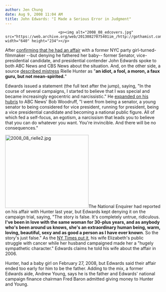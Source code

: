 ```yaml
---
author: Jen Chung
date: Aug 9, 2008 11:04 AM
title: John Edwards: "I Made a Serious Error in Judgment"
---
```



                            
                            
                            
                            <p><img alt="2008_08_edcovers.jpg" src="https://web.archive.org/web/20130827075401im_/http://gothamist.com/attachments/jen/2008_08_edcovers.jpg" width="640" height="234"></p>

<p>After <a href="https://web.archive.org/web/20130827075401/http://gothamist.com/2008/08/08/john_edwards_admits_affair_denies_l.php">confirming that he had an affair</a> with a former NYC party girl-turned-filmmaker --but denying he fathered her baby-- former Senator, vice-presidential candidate, and presidential contender John Edwards spoke to both ABC News and CBS News about the situation.  And, on the other side, a source <a href="https://web.archive.org/web/20130827075401/http://www.nypost.com/seven/08092008/news/regionalnews/life_of_party_in_ny_before_she_went_bedw_123676.htm">described mistress</a> Rielle Hunter  as &quot;<strong>an idiot, a fool, a moron, a faux guru, but not mean-spirited.</strong>&quot;  </p>

<p>Edwards issued a statement (the full text after the jump), saying, &quot;In the course of several campaigns, I started to believe that I was special and became increasingly egocentric and narcissistic.&quot;  He <a href="https://web.archive.org/web/20130827075401/http://abcnews.go.com/Blotter/Story?id=5441195&amp;page=1">expanded on his hubris</a> to ABC News&apos; Bob Woodruff, &quot;I went from being a senator, a young senator to being considered for vice president, running for president, being a vice presidential candidate and becoming a national public figure. All of which fed a self-focus, an egotism, a narcissism that leads you to believe that you can do whatever you want. You&apos;re invincible. And there will be no consequences.&quot;</p>

<p><img alt="2008_08_rielle2.jpg" src="https://web.archive.org/web/20130827075401im_/http://gothamist.com/attachments/jen/2008_08_rielle2.jpg" width="270" height="237" class="right">The National Enquirer had reported on his affair with Hunter last year, but Edwards kept denying it on the campaign trial, saying, &quot;The story is false. It&apos;s completely untrue, ridiculous. <strong>I&apos;ve been in love with the same woman for 30-plus years, and as anybody who&apos;s been around us knows, she&apos;s an extraordinary human being, warm, loving, beautiful, sexy and as good a person as I have ever known</strong>. So the story&apos;s just false.&quot;  As the <a href="https://web.archive.org/web/20130827075401/http://www.nytimes.com/2008/08/09/us/politics/09edwards.html?hp">NY Times put it</a>, his wife Elizabeth&apos;s public struggle with cancer while her husband campaigned made her a &quot;hugely sympathetic character.&quot;  Edwards claims he told his wife about the affair in 2006.</p>

<p>Hunter, had a baby girl on February 27, 2008, but Edwards said their affair ended too early for him to be the father.  Adding to the mix, a former Edwards aide, Andrew Young, says he is  the father and Edwards&apos; national campaign finance chairman Fred Baron admitted giving money to Hunter and Young.</p>
                            
                            
                            